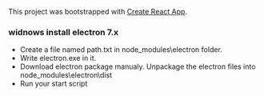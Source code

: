 This project was bootstrapped with [Create React App](https://github.com/facebook/create-react-app).

### widnows install electron 7.x
  - Create a file named path.txt in node_modules\electron folder.
  - Write electron.exe in it.
  - Download electron package manualy.
  Unpackage the electron files into node_modules\electron\dist
  - Run your start script


